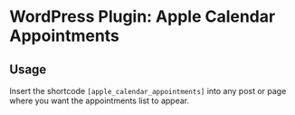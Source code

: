 # WordPress Plugin: Apple Calendar Appointments


## Usage
Insert the shortcode `[apple_calendar_appointments]` into any post or page where you want the appointments list to appear.


